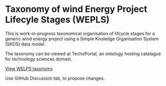 # Taxonomy of wind Energy Project Lifecyle Stages (WEPLS)

This is work-in-progress taxonomical organisation of lifcycle stages for a generic wind energy project using a Simple Knoledge Organisation System (SKOS) data model.

The taxonomy can be viewed at TechoPortal, an ontology hosting catalague for technology sciences domain. 

[View WELPS taxonomy](https://technoportal.hevs.ch/ontologies/WEPLS/?p=classes&conceptid=root)

Use GitHub Discussion tab, to propose changes.
